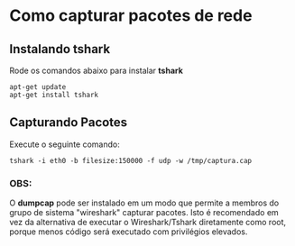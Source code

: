 # Como capturar pacotes de rede

## Instalando tshark

Rode os comandos abaixo para instalar **tshark**

    apt-get update
    apt-get install tshark

## Capturando Pacotes
Execute o seguinte comando:

    tshark -i eth0 -b filesize:150000 -f udp -w /tmp/captura.cap

### OBS:
O **dumpcap** pode ser instalado em um modo que permite a membros do grupo de sistema "wireshark" capturar pacotes. Isto é recomendado em vez da alternativa de executar o Wireshark/Tshark diretamente como root, porque menos código será executado com privilégios elevados.